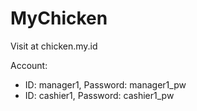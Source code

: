 # MyChicken

Visit at chicken.my.id

Account:
* ID: manager1, Password: manager1_pw
* ID: cashier1, Password: cashier1_pw
